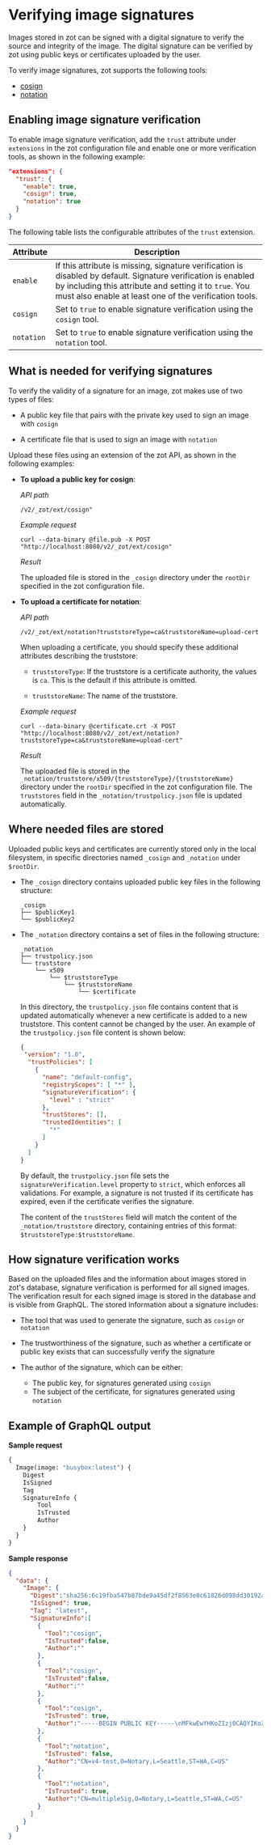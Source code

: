 # Verifying image signatures

Images stored in zot can be signed with a digital signature to verify the source and integrity of the image. The digital signature can be verified by zot using public keys or certificates uploaded by the user.

To verify image signatures, zot supports the following tools:

- [cosign](https://docs.sigstore.dev/cosign/overview/)
- [notation](https://github.com/notaryproject/notation)

## Enabling image signature verification

To enable image signature verification, add the `trust` attribute under `extensions` in the zot configuration file and enable one or more verification tools, as shown in the following example:

```json
"extensions": {
  "trust": {
    "enable": true,
    "cosign": true,
    "notation": true
  }
}
```

The following table lists the configurable attributes of the `trust` extension.

| Attribute  |Description  |
|------------|-------------|
| `enable`   | If this attribute is missing, signature verification is disabled by default. Signature verification is enabled by including this attribute and setting it to `true`.  You must also enable at least one of the verification tools. |
| `cosign`   | Set to `true` to enable signature verification using the `cosign` tool.  |
| `notation` | Set to `true` to enable signature verification using the `notation` tool.  |


## What is needed for verifying signatures

To verify the validity of a signature for an image, zot makes use of two types of files:

- A public key file that pairs with the private key used to sign an image with `cosign` 

- A certificate file that is used to sign an image with `notation`

Upload these files using an extension of the zot API, as shown in the following examples:

- **To upload a public key for cosign**: 

    *API path*
    ```
    /v2/_zot/ext/cosign"
    ```
    *Example request*
    ```
    curl --data-binary @file.pub -X POST "http://localhost:8080/v2/_zot/ext/cosign"
    ```
    *Result*

    The uploaded file is stored in the `_cosign` directory under the `rootDir` specified in the zot configuration file.

- **To upload a certificate for notation**:

    *API path*
    ```
    /v2/_zot/ext/notation?truststoreType=ca&truststoreName=upload-cert
    ```

    When uploading a certificate, you should specify these additional attributes describing the truststore:

   - `truststoreType`: If the truststore is a certificate authority, the values is `ca`. This is the default if this attribute is omitted.

   - `truststoreName`: The name of the truststore.

    *Example request*
    ```
    curl --data-binary @certificate.crt -X POST "http://localhost:8080/v2/_zot/ext/notation?truststoreType=ca&truststoreName=upload-cert"
    ```
    *Result*

    The uploaded file is stored in the  `_notation/truststore/x509/{truststoreType}/{truststoreName}` directory under the `rootDir` specified in the zot configuration file. The `truststores` field in the  `_notation/trustpolicy.json` file is updated automatically.

## Where needed files are stored

 Uploaded public keys and certificates are currently stored only in the local filesystem, in specific directories named `_cosign` and `_notation` under `$rootDir`.

- The `_cosign` directory contains uploaded public key files in the following structure:

    ```shell
    _cosign
    ├── $publicKey1
    └── $publicKey2
    ```

- The `_notation` directory contains a set of files in the following structure:

    ```shell
    _notation
    ├── trustpolicy.json
	└── truststore
	    └── x509
	        └── $truststoreType
	            └── $truststoreName
	                └── $certificate
    ```

    In this directory, the `trustpolicy.json` file contains content that is updated automatically whenever a new certificate is added to a new truststore. This content cannot be changed by the user. An example of the `trustpolicy.json` file content is shown below:

    ```json
    {
     "version": "1.0",
      "trustPolicies": [
        {
          "name": "default-config",
          "registryScopes": [ "*" ],
          "signatureVerification": {
            "level" : "strict" 
          },
          "trustStores": [],
          "trustedIdentities": [
            "*"
          ]
        }
      ]
    }
    ```

    By default, the `trustpolicy.json` file sets the `signatureVerification.level` property to `strict`, which enforces all validations. For example, a signature is not trusted if its certificate has expired, even if the certificate verifies the signature.

    The content of the `trustStores` field will match the content of the `_notation/truststore` directory, containing entries of this format: `$truststoreType:$truststoreName`.

## How signature verification works

 Based on the uploaded files and the information about images stored in zot's database, signature verification is performed for all signed images. The verification result for each signed image is stored in the database and is visible from GraphQL. The stored information about a signature includes:

- The tool that was used to generate the signature, such as `cosign` or `notation`
- The trustworthiness of the signature, such as whether a certificate or public key exists that can successfully verify the signature
- The author of the signature, which can be either:

    - The public key, for signatures generated using `cosign`
    - The subject of the certificate, for signatures generated using `notation`

## Example of GraphQL output

**Sample request**

```graphql
{
  Image(image: "busybox:latest") {
    Digest
    IsSigned
    Tag
    SignatureInfo {
        Tool
        IsTrusted
        Author
    }
  }
}
```

**Sample response**

```json
{
  "data": {
    "Image": {
      "Digest":"sha256:6c19fba547b87bde9a45df2f8563e0c61826d098dd30192a2c8b86da1e1a6360",
      "IsSigned": true,
      "Tag": "latest",
      "SignatureInfo":[
        {
          "Tool":"cosign",
          "IsTrusted":false,
          "Author":""
        },
        {
          "Tool":"cosign",
          "IsTrusted":false,
          "Author":""
        },
        {
          "Tool":"cosign",
          "IsTrusted": true,
          "Author":"-----BEGIN PUBLIC KEY-----\nMFkwEwYHKoZIzj0CAQYIKoZIzj0DAQcDQgAE9pN+/hGcFlh4YYaNvZxNvuh8Qyhl\npURz77qScOHe3DqdmiWiuqIseyhEdjEDwpL6fHRwu3a2Nd9wbKqm0la76w==\n-----END PUBLIC KEY-----\n"
        },
        {
          "Tool":"notation",
          "IsTrusted": false,
          "Author":"CN=v4-test,O=Notary,L=Seattle,ST=WA,C=US"
        },
        {
          "Tool":"notation",
          "IsTrusted": true,
          "Author":"CN=multipleSig,O=Notary,L=Seattle,ST=WA,C=US"
        }
      ]
    }
  }
}
```